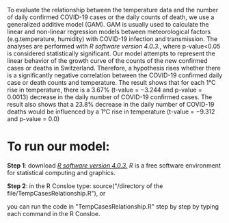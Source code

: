 To evaluate the relationship between the temperature data and the number of daily confirmed COVID-19 cases or the daily counts of death, we use a generalized additive model (GAM). GAM is usually used to calculate the linear and non-linear regression models between meteorological factors (e.g.temperature, humidity) with COVID-19 infection and transmission.
The analyses are performed with _R software version 4.0.3._, where p-value<0.05 is considered statistically significant. 
Our model attempts to represent the linear behavior of the growth curve of the counts of the new confirmed cases or deaths in Switzerland. Therefore, a hypothesis rises whether there is a significantly negative correlation between the COVID-19 confirmed daily case or death counts and temperature. 
The result shows that for each 1°C rise in temperature, there is a 3.67% (t-value = −3.244 and p-value = 0.0013) decrease in the daily number of COVID-19 confirmed cases. The result also shows that a 23.8% decrease in the daily number of COVID-19 deaths would be influenced by a 1°C rise in temperature (t-value = −9.312 and p-value = 0.0)

# To run our model: 
**Step 1**: download [_R software version 4.0.3._](https://www.r-project.org/) _R_ is a free software environment for statistical computing and graphics.  

**Step 2**: in the R Consloe type: source("/directory of the file/TempCasesRelationship.R"), or   

you can run the code in "TempCasesRelationship.R" step by step by typing each command in the  R Consloe.


